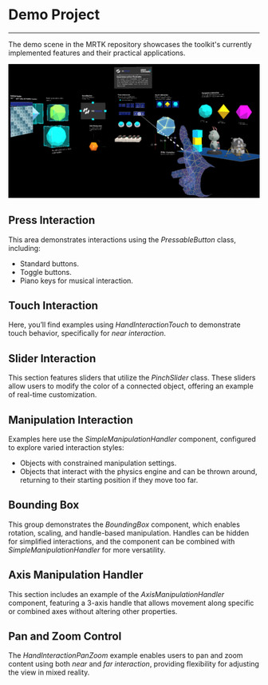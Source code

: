 # Demo Project
---
The demo scene in the MRTK repository showcases the toolkit's currently implemented features and their practical applications.

![MRTK Demo scene](images/MRTK_Examples.png)

## Press Interaction
This area demonstrates interactions using the _PressableButton_ class, including:
- Standard buttons.
- Toggle buttons.
- Piano keys for musical interaction.

## Touch Interaction
Here, you’ll find examples using _HandInteractionTouch_ to demonstrate touch behavior, specifically for _near interaction_.

## Slider Interaction
This section features sliders that utilize the _PinchSlider_ class. These sliders allow users to modify the color of a connected object, offering an example of real-time customization.

## Manipulation Interaction
Examples here use the _SimpleManipulationHandler_ component, configured to explore varied interaction styles:
- Objects with constrained manipulation settings.
- Objects that interact with the physics engine and can be thrown around, returning to their starting position if they move too far.

## Bounding Box
This group demonstrates the _BoundingBox_ component, which enables rotation, scaling, and handle-based manipulation. Handles can be hidden for simplified interactions, and the component can be combined with _SimpleManipulationHandler_ for more versatility.

## Axis Manipulation Handler
This section includes an example of the _AxisManipulationHandler_ component, featuring a 3-axis handle that allows movement along specific or combined axes without altering other properties.

## Pan and Zoom Control
The _HandInteractionPanZoom_ example enables users to pan and zoom content using both _near_ and _far interaction_, providing flexibility for adjusting the view in mixed reality.